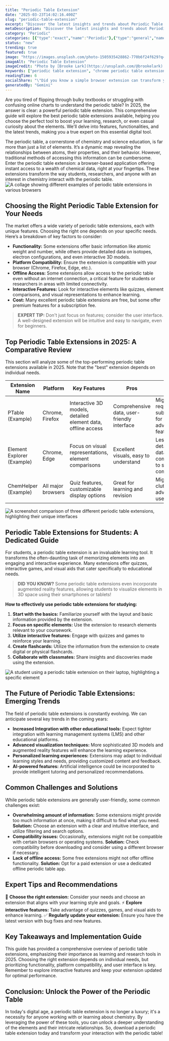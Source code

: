```yaml
---
title: "Periodic Table Extension"
date: "2025-03-23T14:02:16.400Z"
slug: "periodic-table-extension"
excerpt: "Discover the latest insights and trends about Periodic Table Extension. This comprehensive guide covers everything you need to know about Periodic Table Extension in 2025."
metaDescription: "Discover the latest insights and trends about Periodic Table Extension. This comprehensive guide covers everything you need to know about Periodic Table Ex..."
category: "Periodic"
categories: [{"type":"exact","name":"Periodic"},{"type":"general","name":"Chemistry"},{"type":"medium","name":"Inorganic Chemistry"},{"type":"specific","name":"Synthetic Elements"},{"type":"niche","name":"Superheavy Nuclides"}]
status: "new"
trending: true
featured: true
image: "https://images.unsplash.com/photo-1505935428862-770b6f24f629?q=85&w=1200&fit=max&fm=webp&auto=compress"
imageAlt: "Periodic Table Extension"
imageCredit: "Photo by [Brooke Lark](https://unsplash.com/@brookelark) on Unsplash"
keywords: ["periodic table extension", "chrome periodic table extension", "periodic table browser extension", "best periodic table extension", "download periodic table extension", "periodic table extension for students", "interactive periodic table extension", "free periodic table extension", "periodic table extension firefox", "offline periodic table extension"]
readingTime: 6
socialShare: "\"Did you know a simple browser extension can transform your understanding of the periodic table?  Unlock the power of interactive learning and discover the amazing world of elements!\""
generatedBy: "Gemini"
---
```


Are you tired of flipping through bulky textbooks or struggling with confusing online charts to understand the periodic table?  In 2025, the answer is clear: a powerful periodic table extension.  This comprehensive guide will explore the best periodic table extensions available, helping you choose the perfect tool to boost your learning, research, or even casual curiosity about the elements. We'll delve into features, functionalities, and the latest trends, making you a true expert on this essential digital tool.



The periodic table, a cornerstone of chemistry and science education, is far more than just a list of elements. It’s a dynamic map revealing the relationships between atoms, their properties, and their behavior.  However, traditional methods of accessing this information can be cumbersome.  Enter the periodic table extension: a browser-based application offering instant access to a wealth of chemical data, right at your fingertips.  These extensions transform the way students, researchers, and anyone with an interest in chemistry interact with the periodic table. ![A collage showing different examples of periodic table extensions in various browsers](https://images.unsplash.com/photo-1495548054858-0e78bb72869e?q=85&w=1200&fit=max&fm=webp&auto=compress)

## Choosing the Right Periodic Table Extension for Your Needs

The market offers a wide variety of periodic table extensions, each with unique features.  Choosing the right one depends on your specific needs. Here’s a breakdown of key factors to consider:

* **Functionality:** Some extensions offer basic information like atomic weight and number, while others provide detailed data on isotopes, electron configurations, and even interactive 3D models.
* **Platform Compatibility:**  Ensure the extension is compatible with your browser (Chrome, Firefox, Edge, etc.).
* **Offline Access:**  Some extensions allow access to the periodic table even without an internet connection, a critical feature for students or researchers in areas with limited connectivity.
* **Interactive Features:**  Look for interactive elements like quizzes, element comparisons, and visual representations to enhance learning.
* **Cost:** Many excellent periodic table extensions are free, but some offer premium features for a subscription fee.

> **EXPERT TIP:**  Don't just focus on features; consider the user interface.  A well-designed extension will be intuitive and easy to navigate, even for beginners.

## Top Periodic Table Extensions in 2025: A Comparative Review

This section will analyze some of the top-performing periodic table extensions available in 2025.  Note that the "best" extension depends on individual needs.

| Extension Name             | Platform         | Key Features                                         | Pros                                                  | Cons                                               |
|-----------------------------|-----------------|-----------------------------------------------------|-------------------------------------------------------|----------------------------------------------------|
| PTable (Example)           | Chrome, Firefox  | Interactive 3D models, detailed element data, offline access | Comprehensive data, user-friendly interface          | Might require a subscription for advanced features |
| Element Explorer (Example)   | Chrome, Edge     | Focus on visual representations, element comparisons | Excellent visuals, easy to understand                | Less detailed data compared to some competitors       |
| ChemHelper (Example)        | All major browsers | Quiz features, customizable display options           | Great for learning and revision                       | Might feel cluttered for advanced users              |

![A screenshot comparison of three different periodic table extensions, highlighting their unique interfaces](https://images.unsplash.com/photo-1740084579902-34f8e62e3af4?q=85&w=1200&fit=max&fm=webp&auto=compress)

##  Periodic Table Extensions for Students: A Dedicated Guide

For students, a periodic table extension is an invaluable learning tool.  It transforms the often-daunting task of memorizing elements into an engaging and interactive experience.  Many extensions offer quizzes, interactive games, and visual aids that cater specifically to educational needs.

> **DID YOU KNOW?** Some periodic table extensions even incorporate augmented reality features, allowing students to visualize elements in 3D space using their smartphones or tablets!

**How to effectively use periodic table extensions for studying:**

1.  **Start with the basics:** Familiarize yourself with the layout and basic information provided by the extension.
2.  **Focus on specific elements:** Use the extension to research elements relevant to your coursework.
3.  **Utilize interactive features:** Engage with quizzes and games to reinforce your learning.
4.  **Create flashcards:** Utilize the information from the extension to create digital or physical flashcards.
5.  **Collaborate with classmates:** Share insights and discoveries made using the extension.

![A student using a periodic table extension on their laptop, highlighting a specific element](https://images.unsplash.com/photo-1491336440196-6d4fee45a05e?q=85&w=1200&fit=max&fm=webp&auto=compress)

## The Future of Periodic Table Extensions: Emerging Trends

The field of periodic table extensions is constantly evolving.  We can anticipate several key trends in the coming years:

* **Increased Integration with other educational tools:** Expect tighter integration with learning management systems (LMS) and other educational platforms.
* **Advanced visualization techniques:** More sophisticated 3D models and augmented reality features will enhance the learning experience.
* **Personalized learning experiences:**  Extensions may adapt to individual learning styles and needs, providing customized content and feedback.
* **AI-powered features:** Artificial intelligence could be incorporated to provide intelligent tutoring and personalized recommendations.

## Common Challenges and Solutions

While periodic table extensions are generally user-friendly, some common challenges exist:

* **Overwhelming amount of information:** Some extensions might provide too much information at once, making it difficult to find what you need. **Solution:** Choose an extension with a clear and intuitive interface, and utilize filtering and search options.
* **Compatibility issues:**  Occasionally, extensions might not be compatible with certain browsers or operating systems. **Solution:** Check compatibility before downloading and consider using a different browser if necessary.
* **Lack of offline access:** Some free extensions might not offer offline functionality. **Solution:** Opt for a paid extension or use a dedicated offline periodic table app.

## Expert Tips and Recommendations

🔑 **Choose the right extension:** Consider your needs and choose an extension that aligns with your learning style and goals.
⚡ **Explore interactive features:**  Take advantage of quizzes, games, and visual aids to enhance learning.
✅ **Regularly update your extension:** Ensure you have the latest version with bug fixes and new features.

## Key Takeaways and Implementation Guide

This guide has provided a comprehensive overview of periodic table extensions, emphasizing their importance as learning and research tools in 2025.  Choosing the right extension depends on individual needs, but prioritizing functionality, platform compatibility, and user interface is key.  Remember to explore interactive features and keep your extension updated for optimal performance.

## Conclusion:  Unlock the Power of the Periodic Table

In today's digital age, a periodic table extension is no longer a luxury; it's a necessity for anyone working with or learning about chemistry.  By leveraging the power of these tools, you can unlock a deeper understanding of the elements and their intricate relationships.  So, download a periodic table extension today and transform your interaction with the periodic table!

